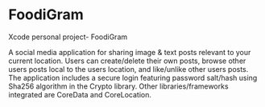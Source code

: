 # FoodiGram
Xcode personal project- FoodiGram

A social media application for sharing image & text posts relevant to your current location. 
Users can create/delete their own posts, browse other users posts local to the users location,
and like/unlike other users posts. The application includes a secure login featuring password salt/hash
using Sha256 algorithm in the Crypto library. Other libraries/frameworks integrated are CoreData
and CoreLocation.

<img src='https://recordit.co/RgXotp47cq.gif' title='' width='' alt='' />
